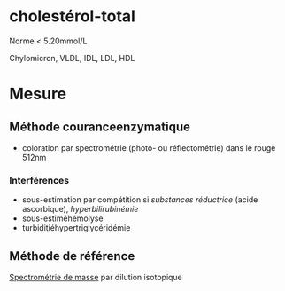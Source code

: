 # cholestérol-total



Norme < 5.20mmol/L 

Chylomicron, VLDL, IDL, LDL, HDL 


# Mesure



## Méthode couranceenzymatique


- coloration par spectrométrie (photo- ou réflectométrie)
  dans le rouge 512nm 


### Interférences


- sous-estimation par compétition si _substances réductrice_ (acide ascorbique), _hyperbilirubinémie_ 
- sous-estiméhémolyse 
- turbiditiéhypertriglycéridémie 


## Méthode de référence


[Spectrométrie de masse](#spectromc3a9trie-de-massenorgmd) par dilution isotopique 

